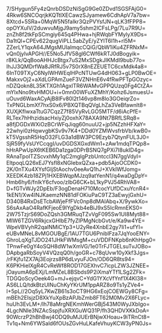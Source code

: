 7/SHygun5Fy4zQnrbDSDzNiSgG9Ge0ZDvd1SGSFAjG0=
4Rkw6SNCOqrjkKQTtlXECawzSJyamew6CdhApV7a7bw=
8Xtcd+5SRa+0MqW5N5faIkr3QzPVYsfJN+qLK3fFPP8=
opOYXuIV/2duwvuMjgJ9amy5shm2lCFsLPg/7Lu7R9U=
znZh8f2tkFpSCmgiy645q4PHwa+hjRWqbFYMylyX9Ds=
Da1tQl+CPEv622qugViPLL5abZyE/yZYlT6I1h+rl5M=
ZZerLY1qxA64JMgsMUIaImqcCQiG/QbW1iKu4ZFRNxM=
vQn0jylvAPGH//E5No5JfV58gl6CWf6kRTJ0dBogyik=
r8KLk/QqBooAHHJcBtgx7uS2MxSDgkJIKMdI9bub77o=
lhJJ3QMDrfWa8JRfRJ5v7S0rX8nEZEUETC6cxMdk4a8=
6InT09TXyC6NylWHWEqlHPcNTUwG4dH063+gLP0BwOE=
MakxvOj2+aXdLGPAmZueF3VZNHnE6v4fRwPFTpGOzyc=
nDZQokn8L35KTXGh1AgxITR6WAMvGPPQUzq0Fg4CtZA=
mYlxNno9tvHMOU+i+0mn00WFuXZMhY/Kohz6JsmuesU=
uOuvd6WaxACyAjB8lFv80l2t146vp8m8lo3GOeiqrZo=
TxPNGLbmXf7hxS0x6/PBXQTBqQVgLhZa3VeBfawnlt8=
XUXjKfIwxaTtuG7CqzZ7f85VyRvLGO5MTF/d6iAcPfE=
RLTex7hHhzidsacHxiyZj0oxhX78AXA9Nt7BRfLSRq8=
a8fjDGDxWXiOzBCrWFqJiqg60nuuU2+jp5NZzhHFXaY=
22whyi0zHqwvgbKSv9v7K4+DDd0YZMWvsfrbVb/kwB0=
kT5VgsshR5HqO32FLG3a1dBW3PC9Ezyb7QtynFUL3J0=
SjR59fyVsUYCcqgI/uvDGDSXGxdWm1+zAw1mdqTPQp8=
hHrAPwUpX6tKEB6Da1zga0DPrBSNQ7gPXi7I8ukID4g=
RAnaTpoITZScvxhMy1qC2mglgPzbUntccl3N7ggVdyI=
EltpoqLQ26xEJ7Ysfl8xNGIebxQZxa+pdb5AjoOCDK0=
2K/0nTXu4XYsfGIjStAochv0eeAvQ1hJ+XVkIWfJomg=
XEEDK4zb18ZPj1HXEBWqpMJzq9atYenN1/q4waDgDpY=
Hmb6hy6/fnIkY6cfvoo/zIbG6CK+bL1kyPVJ54RhVA8=
D+fGTvWJy2DpEb/F3ogDenaH710McocYUfDCxuYcnR4=
1kEN1/Xw4INJKaemzNN81dFOKiuPaC9TZ3aEwyjGxhU=
D340B4RxDsETcbAWjeFfFVc0np8dMAlAbq+X/9ywkXo=
S6sAxAaO4RafKFjeoE9IYgDkb4eBiJ9xS5IcRmnEKS0=
2W75TzjrS69DoZQsh3GMRuqTZvVgF095Sw1UI8Myt88=
MIW6TZGV6RkjcxGHlbE7fyZIPMgNcbGvt/e/Ka9w4YE=
WpeVBVyhR2qaINMiCYp3+U2yRe4XnbE2gy7Ii1+ufYI=
eUBvMNeL8vMGOUBgE/1AU7TGU6PnibIFza7JqYooENY=
GhroLqXgTJDO241JHkFWMsgM+cuVDDFNKpb6nKhHpg0=
TPnwFe0gY4oSQH8dW1wXmVG/1e0TrFJTGELsuTvJOBo=
DApbgaRbSoyV4VQzqQ0h/goGR+c78qUvw10yXkf3Jgs=
/rFKjfu1ZX7Aj3Eojrzs8P6dLvyuFJOn/OD6QR8ts94=
K6PKHieIXgR4CvReWf8ROD17GEXhvC7icpLZW3JZNEE=
jOayumA6pEXj/LmMZeL8BSbds9P2iXmaYTf1LSg2ZFk=
TDGQoScyOeek4G+mJ+ejqvC+YdG1YXcVfYnf1X4KI38=
AS6LLQ/tdkBtzUINuChKyYKrUM1ppARZ8o9Ts1yZVe4=
I+5pL//2Oq5yL7KwZB61s3oCT9HG6xEojCOEWGy8CFg=
mBEh2EIsjzD8XkYuXpBzAPJbZmb8FT62M0Mv2X6FLyc=
huUh3EvLM+/lh78aMrgNEKmhWerGBj543M0WyJXbIgo=
4LgcNNIe3NZAcSspjfuXRXGuWQ31P/fh3QHDVXKkDoA=
90WcrzP2hBhBwj4ODQ9uMJUErBNjwXHoau+9iTRnCt8=
Tv1q+Nm6YWSald6fOUsZGvHuLKafeVhuyKCW3yPN0Js=
